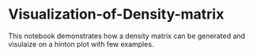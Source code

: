 # Visualization-of-Density-matrix

This notebook demonstrates how a density matrix can be generated and visulaize on a hinton plot with few examples.
